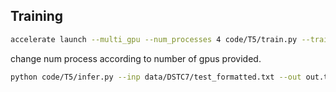 ## Training

```sh
accelerate launch --multi_gpu --num_processes 4 code/T5/train.py --train_data data/DSTC7/train.txt --val_data data/DSTC7/val.txt --bs 12 --wandb --eval_every 7500 --model_name "t5-small"
```

change num process according to number of gpus provided.


```sh
python code/T5/infer.py --inp data/DSTC7/test_formatted.txt --out out.txt --ckpt "$folder/epoch_$epoch.pth" --bs 12
```
